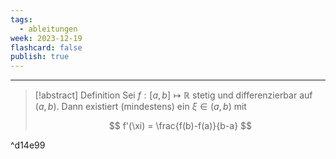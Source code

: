 ```yaml
---
tags:
  - ableitungen
week: 2023-12-19
flashcard: false
publish: true
---
```

***

> [!abstract] Definition 
> Sei $f : [a,b] \mapsto \mathbb{R}$ stetig und differenzierbar auf $(a,b)$. Dann existiert (mindestens) ein $\xi \in (a,b)$ mit
> 
> $$
> f'(\xi) = \frac{f(b)-f(a)}{b-a}
$$


^d14e99